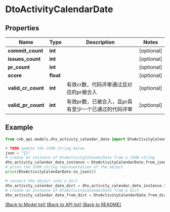 # DtoActivityCalendarDate


## Properties

Name | Type | Description | Notes
------------ | ------------- | ------------- | -------------
**commit_count** | **int** |  | [optional] 
**issues_count** | **int** |  | [optional] 
**pr_count** | **int** |  | [optional] 
**score** | **float** |  | [optional] 
**valid_cr_count** | **int** | 有效cr数，代码评审通过且对应的pr被合入 | [optional] 
**valid_pr_count** | **int** | 有效pr数，已被合入，且pr具有至少一个已通过的代码评审 | [optional] 

## Example

```python
from cnb_api.models.dto_activity_calendar_date import DtoActivityCalendarDate

# TODO update the JSON string below
json = "{}"
# create an instance of DtoActivityCalendarDate from a JSON string
dto_activity_calendar_date_instance = DtoActivityCalendarDate.from_json(json)
# print the JSON string representation of the object
print(DtoActivityCalendarDate.to_json())

# convert the object into a dict
dto_activity_calendar_date_dict = dto_activity_calendar_date_instance.to_dict()
# create an instance of DtoActivityCalendarDate from a dict
dto_activity_calendar_date_from_dict = DtoActivityCalendarDate.from_dict(dto_activity_calendar_date_dict)
```
[[Back to Model list]](../README.md#documentation-for-models) [[Back to API list]](../README.md#documentation-for-api-endpoints) [[Back to README]](../README.md)


